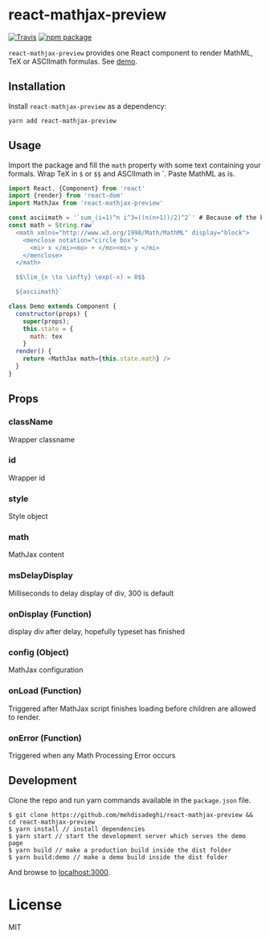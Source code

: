 # react-mathjax-preview

[![Travis][build-badge]][build]
[![npm package][npm-badge]][npm]

`react-mathjax-preview` provides one React component to render MathML, TeX or ASCIImath formulas. See [demo](https://focused-tesla-b6fe0a.netlify.com/).

## Installation
Install `react-mathjax-preview` as a dependency:

```
yarn add react-mathjax-preview
```

## Usage
Import the package and fill the `math` property with some text containing your formals. Wrap TeX in `$` or `$$` and ASCIImath in \`. Paste MathML as is.

```js
import React, {Component} from 'react'
import {render} from 'react-dom'
import MathJax from 'react-mathjax-preview'

const asciimath = '`sum_(i=1)^n i^3=((n(n+1))/2)^2`' # Because of the backtick
const math = String.raw`
  <math xmlns="http://www.w3.org/1998/Math/MathML" display="block">
    <menclose notation="circle box">
      <mi> x </mi><mo> + </mo><mi> y </mi>
    </menclose>
  </math>

  $$\lim_{x \to \infty} \exp(-x) = 0$$

  ${asciimath}`

class Demo extends Component {
  constructor(props) {
    super(props);
    this.state = {
      math: tex
    }
  render() {
    return <MathJax math={this.state.math} />
  }
}
```

## Props

### className
Wrapper classname

### id
Wrapper id

### style
Style object

### math
MathJax content

### msDelayDisplay
Milliseconds to delay display of div, 300 is default

### onDisplay (Function)
display div after delay, hopefully typeset has finished

### config (Object)
MathJax configuration

### onLoad (Function)
Triggered after MathJax script finishes loading before children are allowed to render.

### onError (Function)
Triggered when any Math Processing Error occurs

## Development
Clone the repo and run yarn commands available in the `package.json` file.

```
$ git clone https://github.com/mehdisadeghi/react-mathjax-preview && cd react-mathjax-preview
$ yarn install // install dependencies
$ yarn start // start the development server which serves the demo page
$ yarn build // make a production build inside the dist folder
$ yarn build:demo // make a demo build inside the dist folder
```

And browse to [localhost:3000](http://localhost:3000).

# License
MIT

[build-badge]: https://img.shields.io/travis/mehdisadeghi/react-mathjax-preview/master
[build]: https://travis-ci.org/mehdisadeghi/react-mathjax-preview

[npm-badge]: https://img.shields.io/npm/v/react-mathjax-preview
[npm]: https://www.npmjs.org/package/react-mathjax-preview

[coveralls-badge]: https://img.shields.io/coveralls/mehdisadeghi/react-mathjax-preview/master
[coveralls]: https://coveralls.io/github/mehdisadeghi/react-mathjax-preview
